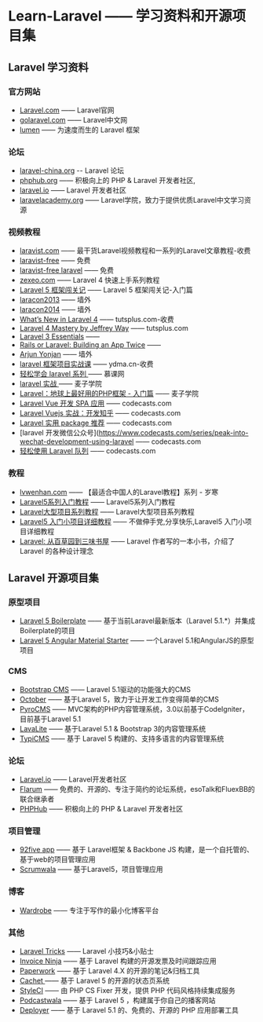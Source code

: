# Learn-Laravel —— 学习资料和开源项目集

## Laravel 学习资料

### 官方网站
* [Laravel.com](http://laravel.com/) —— Laravel官网
* [golaravel.com](http://www.golaravel.com/) —— Laravel中文网
* [lumen](http://lumen.laravel-china.org/) —— 为速度而生的 Laravel 框架

### 论坛
* [laravel-china.org](http://laravel-china.org/) -- Laravel 论坛
* [phphub.org](https://phphub.org/) —— 积极向上的 PHP & Laravel 开发者社区,
* [laravel.io](http://laravel.io/) —— Laravel 开发者社区
* [laravelacademy.org](http://laravelacademy.org/) —— Laravel学院，致力于提供优质Laravel中文学习资源


### 视频教程
* [laravist.com](https://laravist.com/) —— 最干货Laravel视频教程和一系列的Laravel文章教程-收费
* [laravist-free](https://laracasts.com/tags/free) —— 免费
* [laravist-free laravel](https://laracasts.com/series/laravel-from-scratch) —— 免费
* [zexeo.com](http://zexeo.com/) —— Laravel 4 快速上手系列教程
* [Laravel 5 框架闯关记](http://www.lampym.com/course/29) —— Laravel 5 框架闯关记-入门篇
* [laracon2013](https://www.youtube.com/watch?v=JyBol0X-NlU&list=PLkwAlZpjHQbLcox_S_AgGU24QUfKgXayN) —— 墙外
* [laracon2014](http://userscape.com/laracon/2014/) —— 墙外
* [What’s New in Laravel 4](https://code.tutsplus.com/courses/whats-new-in-laravel-4) —— tutsplus.com-收费
* [Laravel 4 Mastery by Jeffrey Way](http://code.tutsplus.com/tutorials/laravel-4-mastery--net-31233) —— tutsplus.com
* [Laravel 3 Essentials](http://www.tudou.com/plcover/XCJTpoABmUA/) —— 
* [Rails or Laravel: Building an App Twice](https://code.tutsplus.com/courses/rails-or-laravel-building-an-app-twice) —— 
* [Arjun Yonjan](https://www.youtube.com/channel/UCOL9ZxzRX9lIvOliY_oz0Ng/playlists) —— 墙外
* [laravel 框架项目实战课](http://www.ydma.cn/course/138) —— ydma.cn-收费
* [轻松学会 laravel 系列 ](http://www.imooc.com/search/?words=laravel) —— 慕课网
* [laravel 实战 ](http://www.maiziedu.com/course/649/) —— 麦子学院
* [Laravel：地球上最好用的PHP框架 - 入门篇](http://www.maiziedu.com/course/491/) —— 麦子学院
* [Laravel Vue 开发 SPA 应用](https://www.codecasts.com/series/laravel-vuejs-spa) —— codecasts.com
* [Laravel Vuejs 实战：开发知乎](https://www.codecasts.com/series/build-a-zhihu-website-with-laravel) —— codecasts.com
* [Laravel 实用 package 推荐](https://www.codecasts.com/series/awesome-laravel-packages) —— codecasts.com
* [laravel 开发微信公众号](https://www.codecasts.com/series/peak-into-wechat-development-using-laravel —— codecasts.com
* [轻松使用 Laravel 队列](https://www.codecasts.com/series/laravel-queue-is-awesome) —— codecasts.com

### 教程
* [lvwenhan.com](https://lvwenhan.com/) —— 【最适合中国人的Laravel教程】系列 - 岁寒
* [Laravel5系列入门教程](http://www.golaravel.com/post/laravel-5-getting-started-part-1/) —— Laravel5系列入门教程
* [Laravel大型项目系列教程](https://www.shiyanlou.com/courses/123) —— Laravel大型项目系列教程
* [Laravel5 入门小项目详细教程](https://phphub.org/topics/804) —— 不做伸手党,分享快乐,Laravel5 入门小项目详细教程
* [Laravel: 从百草园到三味书屋](https://openset.gitbooks.io/laravel/content/) —— Laravel 作者写的一本小书，介绍了 Laravel 的各种设计理念

## Laravel 开源项目集
### 原型项目
* [Laravel 5 Boilerplate](http://laravelacademy.org/post/1359.html) —— 基于当前Laravel最新版本（Laravel 5.1.*）并集成Boilerplate的项目
* [Laravel 5 Angular Material Starter](http://laravelacademy.org/post/1426.html) —— 一个Laravel 5.1和AngularJS的原型项目

### CMS
* [Bootstrap CMS](http://laravelacademy.org/post/709.html) —— Laravel 5.1驱动的功能强大的CMS
* [October](http://laravelacademy.org/post/1132.html) —— 基于Laravel 5，致力于让开发工作变得简单的CMS
* [PyroCMS](http://laravelacademy.org/post/1391.html) —— MVC架构的PHP内容管理系统，3.0以前基于CodeIgniter，目前基于Laravel 5.1
* [LavaLite](http://laravelacademy.org/post/1227.html) —— 基于Laravel 5.1 & Bootstrap 3的内容管理系统
* [TypiCMS](http://laravelacademy.org/post/1508.html) —— 基于 Laravel 5 构建的、支持多语言的内容管理系统

### 论坛
* [Laravel.io](http://laravelacademy.org/post/666.html) —— Laravel开发者社区
* [Flarum](http://laravelacademy.org/post/1090.html) —— 免费的、开源的、专注于简约的论坛系统，esoTalk和FluexBB的联合继承者
* [PHPHub](http://laravelacademy.org/post/899.html) —— 积极向上的 PHP & Laravel 开发者社区

### 项目管理
* [92five app](http://laravelacademy.org/post/1045.html) —— 基于 Laravel框架 & Backbone JS 构建，是一个自托管的、基于web的项目管理应用
* [Scrumwala](http://laravelacademy.org/post/956.html) ——  基于Laravel5，项目管理应用

### 博客
* [Wardrobe](http://laravelacademy.org/post/1203.html) ——  专注于写作的最小化博客平台

### 其他
* [Laravel Tricks](http://laravelacademy.org/post/681.html) ——   Laravel 小技巧&小贴士
* [Invoice Ninja](http://laravelacademy.org/post/1117.html) ——   基于 Laravel 构建的开源发票及时间跟踪应用
* [Paperwork](http://laravelacademy.org/post/748.html) ——   基于 Laravel 4.X 的开源的笔记&归档工具
* [Cachet ](http://laravelacademy.org/post/824.html) ——   基于 Laravel 5 的开源的状态页系统
* [StyleCI](http://laravelacademy.org/post/872.html) ——   由 PHP CS Fixer 开发，提供 PHP 代码风格持续集成服务
* [Podcastwala](http://laravelacademy.org/post/1006.html) ——   基于 Laravel 5 ，构建属于你自己的播客网站
* [Deployer](http://laravelacademy.org/post/1681.html) ——   基于 Laravel 5.1 的、免费的、开源的 PHP 应用部署工具


